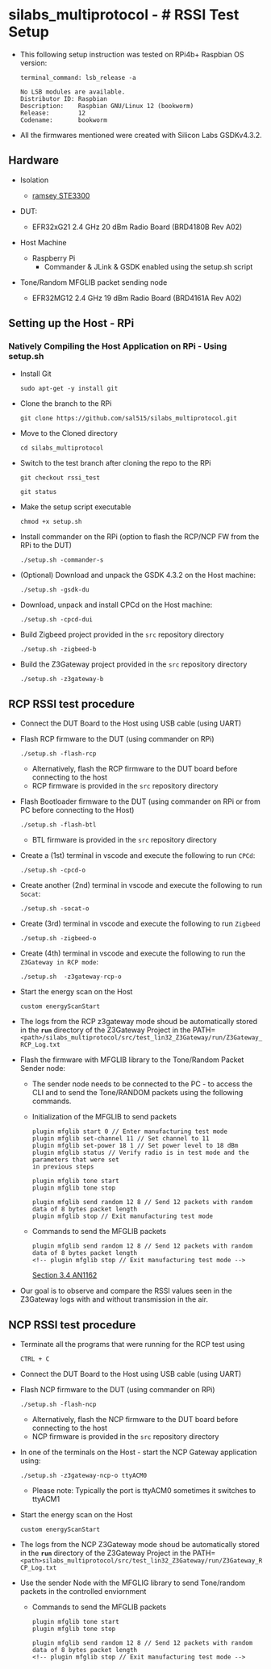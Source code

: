 # silabs_multiprotocol - # RSSI Test Setup

- This following setup instruction was tested on RPi4b+ Raspbian OS version:

    ```text
    terminal_command: lsb_release -a
    
    No LSB modules are available.
    Distributor ID: Raspbian
    Description:    Raspbian GNU/Linux 12 (bookworm)
    Release:        12
    Codename:       bookworm
    ```

- All the firmwares mentioned were created with Silicon Labs GSDKv4.3.2.

## Hardware
- Isolation
  - [ramsey STE3300](https://ramseytest.com/ste3300)
- DUT:
  - EFR32xG21 2.4 GHz 20 dBm Radio Board (BRD4180B Rev A02)
  
- Host Machine
  - Raspberry Pi
    - Commander & JLink & GSDK enabled using the setup.sh script

- Tone/Random MFGLIB packet sending node
  - EFR32MG12 2.4 GHz 19 dBm Radio Board (BRD4161A Rev A02)

## Setting up the Host - RPi

### Natively Compiling the Host Application on RPi - Using setup.sh

- Install Git

  `sudo apt-get -y install git`

- Clone the branch to the RPi

  `git clone https://github.com/sal515/silabs_multiprotocol.git`

- Move to the Cloned directory

  `cd silabs_multiprotocol`

- Switch to the test branch after cloning the repo to the RPi
  
  `git checkout rssi_test`

  `git status`

- Make the setup script executable

   `chmod +x setup.sh`

- Install commander on the RPi (option to flash the RCP/NCP FW from the RPi to the DUT)

  `./setup.sh -commander-s`

- (Optional) Download and unpack the GSDK 4.3.2 on the Host machine:
  
  `./setup.sh -gsdk-du`

- Download, unpack and install CPCd on the Host machine:

    `./setup.sh -cpcd-dui`

- Build Zigbeed project provided in the `src` repository directory

  `./setup.sh -zigbeed-b`

- Build the Z3Gateway project provided in the `src` repository directory

   `./setup.sh -z3gateway-b`

## RCP RSSI test procedure

- Connect the DUT Board to the Host using USB cable (using UART)

- Flash RCP firmware to the DUT (using commander on RPi)

    `./setup.sh -flash-rcp`

  - Alternatively, flash the RCP firmware to the DUT board before connecting to the host
  - RCP firmware is provided in the `src` repository directory

- Flash Bootloader firmware to the DUT (using commander on RPi or from PC before connecting to the Host)
  
  `./setup.sh -flash-btl`
  
  - BTL firmware is provided in the `src` repository directory

- Create a (1st) terminal in vscode and execute the following to run `CPCd`:
  
  `./setup.sh -cpcd-o`

- Create another (2nd) terminal in vscode and execute the following to run `Socat`:

  `./setup.sh -socat-o`

- Create (3rd) terminal in vscode and execute the following to run `Zigbeed`

  `./setup.sh -zigbeed-o`

- Create (4th) terminal in vscode and execute the following to run the `Z3Gateway in RCP mode`:

  `./setup.sh  -z3gateway-rcp-o`

- Start the energy scan on the Host

  `custom energyScanStart`

- The logs from the RCP z3gateway mode shoud be automatically stored in the **`run`** directory of the Z3Gateway Project in the PATH=`<path>/silabs_multiprotocol/src/test_lin32_Z3Gateway/run/Z3Gateway_RCP_Log.txt`

- Flash the firmware with MFGLIB library to the Tone/Random Packet Sender node:
  - The sender node needs to be connected to the PC - to access the CLI and to send the Tone/RANDOM packets using the following commands.
  
  - Initialization of the MFGLIB to send packets

    ```text
    plugin mfglib start 0 // Enter manufacturing test mode
    plugin mfglib set-channel 11 // Set channel to 11
    plugin mfglib set-power 18 1 // Set power level to 18 dBm
    plugin mfglib status // Verify radio is in test mode and the parameters that were set
    in previous steps

    plugin mfglib tone start 
    plugin mfglib tone stop

    plugin mfglib send random 12 8 // Send 12 packets with random data of 8 bytes packet length
    plugin mfglib stop // Exit manufacturing test mode
    ```

  - Commands to send the MFGLIB packets

    ```text
    plugin mfglib send random 12 8 // Send 12 packets with random data of 8 bytes packet length
    <!-- plugin mfglib stop // Exit manufacturing test mode -->
    ```

    [Section 3.4 AN1162](https://www.silabs.com/documents/public/application-notes/an1162-using-manufacturing-library.pdf)

- Our goal is to observe and compare the RSSI values seen in the Z3Gateway logs with and without transmission in the air.

## NCP RSSI test procedure

- Terminate all the programs that were running for the RCP test using

   `CTRL + C`

- Connect the DUT Board to the Host using USB cable (using UART)

- Flash NCP firmware to the DUT (using commander on RPi)

    `./setup.sh -flash-ncp`

  - Alternatively, flash the NCP firmware to the DUT board before connecting to the host
  - NCP firmware is provided in the `src` repository directory

- In one of the terminals on the Host - start the NCP Gateway application using:

  `./setup.sh -z3gateway-ncp-o ttyACM0`

  - Please note: Typically the port is ttyACM0 sometimes it switches to ttyACM1

- Start the energy scan on the Host

  `custom energyScanStart`

- The logs from the NCP Z3Gateway mode shoud be automatically stored in the **`run`** directory of the Z3Gateway Project in the PATH=`<path>silabs_multiprotocol/src/test_lin32_Z3Gateway/run/Z3Gateway_RCP_Log.txt`

- Use the sender Node with the MFGLIG library to send Tone/random packets in the controlled enviornment
  - Commands to send the MFGLIB packets

    ```text
    plugin mfglib tone start 
    plugin mfglib tone stop
    
    plugin mfglib send random 12 8 // Send 12 packets with random data of 8 bytes packet length
    <!-- plugin mfglib stop // Exit manufacturing test mode -->
    ```
